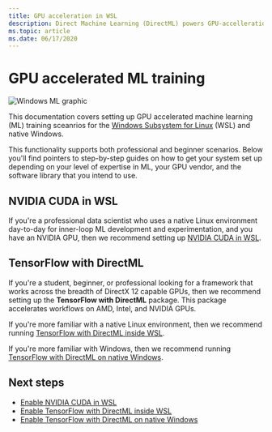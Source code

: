 ```yaml
---
title: GPU acceleration in WSL
description: Direct Machine Learning (DirectML) powers GPU-accelleration in Windows Subsystem for Linux
ms.topic: article
ms.date: 06/17/2020
---
```


# GPU accelerated ML training

![Windows ML graphic](../images/winml-graphic.png)

This documentation covers setting up GPU accelerated machine learning (ML) training sceanrios for the [Windows Subsystem for Linux](/windows/wsl/about) (WSL) and native Windows.

This functionality supports both professional and beginner scenarios. Below you'll find pointers to step-by-step guides on how to get your system set up depending on your level of expertise in ML, your GPU vendor, and the software library that you intend to use.

## NVIDIA CUDA in WSL

If you're a professional data scientist who uses a native Linux environment day-to-day for inner-loop ML development and experimentation, and you have an NVIDIA GPU, then we recommend setting up [NVIDIA CUDA in WSL](gpu-cuda-in-wsl.md).

## TensorFlow with DirectML 

If you're a student, beginner, or professional looking for a framework that works across the breadth of DirectX 12 capable GPUs, then we recommend setting up the **TensorFlow with DirectML** package. This package accelerates workflows on AMD, Intel, and NVIDIA GPUs. 

If you're more familiar with a native Linux environment, then we recommend running [TensorFlow with DirectML inside WSL](gpu-tensorflow-wsl.md). 

If you're more familiar with Windows, then we recommend running [TensorFlow with DirectML on native Windows](gpu-tensorflow-windows.md). 

## Next steps

* [Enable NVIDIA CUDA in WSL](gpu-cuda-in-wsl.md)
* [Enable TensorFlow with DirectML inside WSL](gpu-tensorflow-wsl.md)
* [Enable TensorFlow with DirectML on native Windows](gpu-tensorflow-windows.md)
